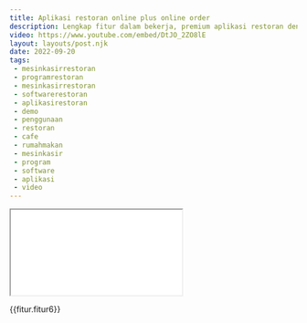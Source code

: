 ```yaml
---
title: Aplikasi restoran online plus online order
description: Lengkap fitur dalam bekerja, premium aplikasi restoran dengan waiters, split kitchen divisi, dan kasir dalam bekerja all in one.
video: https://www.youtube.com/embed/DtJO_2ZO8lE
layout: layouts/post.njk
date: 2022-09-20
tags:
 - mesinkasirrestoran
 - programrestoran
 - mesinkasirrestoran
 - softwarerestoran
 - aplikasirestoran
 - demo
 - penggunaan
 - restoran
 - cafe
 - rumahmakan
 - mesinkasir
 - program
 - software
 - aplikasi
 - video
---
```


<div class="video">
<iframe src="{{video}}" title="{{title}}"></iframe>
</div>

{{fitur.fitur6}}

